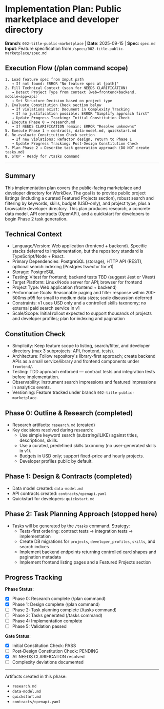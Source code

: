 # Implementation Plan: Public marketplace and developer directory

**Branch**: `002-title-public-marketplace` | **Date**: 2025-09-15 | **Spec**: `spec.md`
**Input**: Feature specification from `/specs/002-title-public-marketplace/spec.md`

## Execution Flow (/plan command scope)
```
1. Load feature spec from Input path
   → If not found: ERROR "No feature spec at {path}"
2. Fill Technical Context (scan for NEEDS CLARIFICATION)
   → Detect Project Type from context (web=frontend+backend, mobile=app+api)
   → Set Structure Decision based on project type
3. Evaluate Constitution Check section below
   → If violations exist: Document in Complexity Tracking
   → If no justification possible: ERROR "Simplify approach first"
   → Update Progress Tracking: Initial Constitution Check
4. Execute Phase 0 → research.md
   → If NEEDS CLARIFICATION remain: ERROR "Resolve unknowns"
5. Execute Phase 1 → contracts, data-model.md, quickstart.md
6. Re-evaluate Constitution Check section
   → If new violations: Refactor design, return to Phase 1
   → Update Progress Tracking: Post-Design Constitution Check
7. Plan Phase 2 → Describe task generation approach (DO NOT create tasks.md)
8. STOP - Ready for /tasks command
```

---

## Summary
This implementation plan covers the public-facing marketplace and developer directory for WorkDev. The goal is to provide public project listings (including a curated Featured Projects section), robust search and filtering by keywords, skills, budget (USD-only), and project type, plus a browsable developer directory. This plan produces research, a concrete data model, API contracts (OpenAPI), and a quickstart for developers to begin Phase 2 task generation.

## Technical Context
- Language/Version: Web application (frontend + backend). Specific stacks deferred to implementation, but the repository standard is TypeScript/Node + React.
- Primary Dependencies: PostgreSQL (storage), HTTP API (REST), optional search indexing (Postgres tsvector for v1)
- Storage: PostgreSQL
- Testing: Vitest for frontend; backend tests TBD (suggest Jest or Vitest)
- Target Platform: Linux/Node server for API; browser for frontend
- Project Type: Web application (frontend + backend)
- Performance Goals: Reasonable paging and filter response within 200-500ms p95 for small to medium data sizes; scale discussion deferred
- Constraints: v1 uses USD only and a controlled skills taxonomy; no external paid search service in v1
- Scale/Scope: Initial rollout expected to support thousands of projects and developer profiles; plan for indexing and pagination

## Constitution Check
- Simplicity: Keep feature scope to listing, search/filter, and developer directory (max 3 subprojects: API, frontend, tests).
- Architecture: Follow repository's library-first approach; create backend APIs as a small service/library and frontend components under `frontend/`.
- Testing: TDD approach enforced — contract tests and integration tests before implementation.
- Observability: Instrument search impressions and featured impressions in analytics events.
- Versioning: Feature tracked under branch `002-title-public-marketplace`.

## Phase 0: Outline & Research (completed)
- Research artifacts: `research.md` (created)
- Key decisions resolved during research:
  - Use simple keyword search (substring/ILIKE) against titles, descriptions, skills.
  - Use a curated, predefined skills taxonomy (no user-generated skills in v1).
  - Budgets in USD only; support fixed-price and hourly projects.
  - Developer profiles public by default.

## Phase 1: Design & Contracts (completed)
- Data model created: `data-model.md`
- API contracts created: `contracts/openapi.yaml`
- Quickstart for developers: `quickstart.md`

## Phase 2: Task Planning Approach (stopped here)
- Tasks will be generated by the `/tasks` command. Strategy:
  - Tests-first ordering: contract tests → integration tests → implementation
  - Create DB migrations for `projects`, `developer_profiles`, `skills`, and search indices
  - Implement backend endpoints returning controlled card shapes and pagination metadata
  - Implement frontend listing pages and a Featured Projects section

## Progress Tracking
**Phase Status**:
- [x] Phase 0: Research complete (/plan command)
- [x] Phase 1: Design complete (/plan command)
- [ ] Phase 2: Task planning complete (/tasks command)
- [ ] Phase 3: Tasks generated (/tasks command)
- [ ] Phase 4: Implementation complete
- [ ] Phase 5: Validation passed

**Gate Status**:
- [x] Initial Constitution Check: PASS
- [ ] Post-Design Constitution Check: PENDING
- [x] All NEEDS CLARIFICATION resolved
- [ ] Complexity deviations documented

---

Artifacts created in this phase:
- `research.md`
- `data-model.md`
- `quickstart.md`
- `contracts/openapi.yaml`
